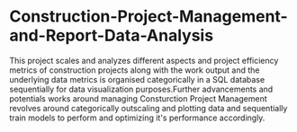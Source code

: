# Construction-Project-Management-and-Report-Data-Analysis
This project scales and analyzes different aspects and project efficiency metrics of construction projects along with the work output and the underlying data metrics is organised categorically 
in a SQL database sequentially for data visualization purposes.Further advancements and potentials works around managing Consturction Project Management revolves around categorically outscaling 
and plotting data and sequentially train models to perform and optimizing it's performance accordingly.
